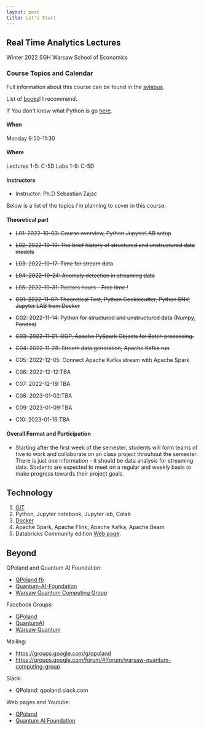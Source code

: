 ```yaml
---
layout: post
title: Let's Start
---
```


## Real Time Analytics Lectures

Winter 2022
SGH Warsaw School of Economics


### Course Topics and Calendar

Full information about this course can be found in the [sylabus](/RealTimeEN/syllabus).

List of [books](/RealTimeEN/Books)! I recommend.

If You don't know what Python is go [here](/RealTimeEN/Python).

#### When
Monday 9:50-11:30

#### Where

Lectures 1-5: C-5D
Labs 1-9: C-5D

#### Instructors

- Instructor: Ph.D Sebastian Zajac


Below is a list of the topics i'm planning to cover in this course.
#### Theoretical part

- <del>L01: 2022-10-03: Course overview, Python JupyterLAB setup</del>
- <del>L02: 2022-10-10: The brief history of structured and unstructured data models</del>
- <del>L03: 2022-10-17: Time for stream data</del>
- <del>L04: 2022-10-24: Anomaly detection in streaming data</del>
- <del>L05: 2022-10-31: Rectors hours - Free time !</del>

- <del>C01: 2022-11-07: Theoretical Test, Python Cookiecutter, Python ENV, Jupyter LAB from Docker </del>
- <del>C02: 2022-11-14: Python for structured and unstructured data (Numpy, Pandas)</del>
- <del>C03: 2022-11-21: OOP, Apache PySpark Objects for Batch processing.</del> 
- <del>C04: 2022-11-28: Stream data generation, Apache Kafka run</del>
- C05: 2022-12-05: Connect Apache Kafka stream with Apache Spark 
- C06: 2022-12-12:TBA
- C07: 2022-12-19:TBA
- C08: 2023-01-02:TBA
- C09: 2023-01-09:TBA
- C10: 2023-01-16:TBA



#### Overall Format and Participation

- Starting after the first week of the semester, students will form teams of five to work and collaborate on an class project throuhout the semester.
There is just one information - it should be data analysis for streaming data.
Students are expected to meet on a regular and weekly basis to make progress towards their project goals.


## Technology

1. [GIT](https://sebkaz-teaching.github.io/RealTimeEN/GIT/)
2. Python, Jupyter notebook, Jupyter lab, Colab
3. [Docker](https://sebkaz-teaching.github.io/RealTimeEN/Docker/)
4. Apache Spark, Apache Flink, Apache Kafka, Apache Beam
5. Databricks Community edition [Web page](https://community.cloud.databricks.com/login.html).


## Beyond

QPoland and Quantum AI Foundation:

- [QPoland fb](https://www.facebook.com/QPoland-110308580421373)
- [Quantum-AI-Foundation](https://www.facebook.com/Quantum-AI-Foundation-101363181408726)
- [Warsaw Quantum Computing Group](https://www.facebook.com/Warsaw-Quantum-Computing-Group-1936160966506139)

Facebook Groups:

- [QPoland](https://www.facebook.com/groups/qpoland)
- [QuantumAI](https://www.facebook.com/groups/quantumai)
- [Warsaw Quantum](https://www.facebook.com/groups/warsaw.quantum)

Mailing:
* https://groups.google.com/g/qpoland
* https://groups.google.com/forum/#!forum/warsaw-quantum-computing-group

Slack:
* QPoland: qpoland.slack.com

Web pages and Youtube:
* [QPoland](https://qworld.lu.lv/index.php/qpoland)
* [Quantum AI Foundation](https://www.youtube.com/channel/UCoQAyPU5KQEpMOMDUN0j3IQ/videos)
